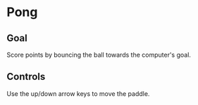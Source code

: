 # Pong

## Goal

Score points by bouncing the ball towards the computer's goal.

## Controls

Use the up/down arrow keys to move the paddle.
